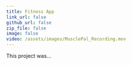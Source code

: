 ```yaml
---
title: Fitness App
link_url: false
github_url: false
zip_file: false
image: false
video: /assets/images/MusclePal_Recording.mov
---
```


This project was... 
